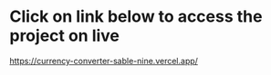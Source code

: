 


# Click on link below to access the  project on live
https://currency-converter-sable-nine.vercel.app/

